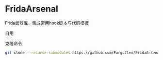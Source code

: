 # FridaArsenal

Frida武器库，集成常用hook脚本与代码模板

自用

克隆命令

```bash
git clone --recurse-submodules https://github.com/Forgo7ten/FridaArsenal
```

